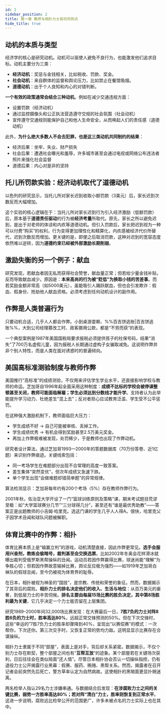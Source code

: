 ```yaml
---
id: 2
sidebar_position: 2
title: 第一章 教师与相扑力士有何共同点
hide_title: true
---
```


## 动机的本质与类型

经济学的核心是研究动机。动机可以驱使人避免不良行为，也能激发他们追求目标。动机主要分为三类：
- **经济动机**：奖惩与金钱相关，比如税收、罚款、奖金。
- **社会动机**：来自群体的监督和舆论压力，比如禁止在餐馆吸烟。
- **道德动机**：出于个人良知和内心的对错判断。

**一个有效的政策通常会结合三种动机**。例如在减少交通违规方面：
- 设置罚款（经济动机）
- 通过监控摄像头和公正执法营造遵守交规的社会氛围（社会动机）
- 宣传遵守交通规则能保护自己和他人生命安全，从而唤起人们的责任感（道德动机）

此外，**为什么绝大多数人不会去犯罪，也是这三类动机共同制约的结果**：
- 经济后果：坐牢、失业、财产损失
- 社会后果：遭遇社会曝光和羞辱，许多城市甚至会通过电视或网络公布违法者照片来强化社会监督
- 道德后果：内心对是非的坚持

## 托儿所罚款实验：经济动机取代了道德动机

以色列的研究显示，当托儿所对家长迟到收取小额罚款（3美元）后，家长迟到次数反而大幅增加。

这个实验的核心逻辑在于：当托儿所对家长迟到行为引入经济激励（低额罚款）后，原本基于**道德责任驱动**的行为被**经济考量**所取代。原先，家长之所以避免迟到，是出于对老师的体谅和内疚等道德动机。但引入罚款后，家长把迟到视为一种可以付费“购买”的权利，行为变得更加理性化和精算化，内疚感被经济代价所替代，迟到次数反而增加。更关键的是，即便之后取消罚款，这种对迟到的宽容态度依然难以逆转，因为**道德约束已经被外部激励长期削弱**。

## 激励失衡的另一个例子：献血

研究发现，若献血者因无私而获得社会赞誉，献血量正常；但若给少量金钱补贴，反而导致献血减少。原因是：**本来高尚的行为被“贬低”为换取小钱的苦差事**。而若奖励金额非常高（如5000美元），虽能吸引人踊跃献血，但也会引发欺诈：假血、假身份、抢劫他人献血资格。必须考虑到任何动机设计的副作用。

## 作弊是人类普遍行为

只要动机合适，几乎人人都会作弊。小到桌游耍赖、%%百吉饼逃账|百吉饼逃账%%，大到公司经理篡改工时、政客挪用公款，都是“不劳而获”的表现。

一个典型案例是1987年美国国税局要求报税必须提供孩子的社保号码，结果“消失”了700万名虚假儿童，因为报税人长期通过虚构子女骗取减免。这说明作弊并非个别人特性，而是人类在面对诱惑时的普遍倾向。

## 美国高标准测验制度与教师作弊

美国推行“高标准”的成绩测验，不仅用来评估学生学业水平，还直接影响学校与教师的命运。芝加哥自1996年起全面采用这种制度：**成绩不达标的学校会被停课整顿甚至关闭，教师可能面临解雇；学生必须达到分数线才能升学**。支持者认为此举能提升学习动力、杜绝差生“混上去”；反对者担心应试教育泛滥、学生受不公平惩罚。

在这种强大激励机制下，教师面临巨大压力：
- 学生成绩不好 → 自己可能被审核、丢掉工作。
- 学生成绩优秀 → 有机会得到奖励甚至2.5万美元奖金。
- 再加上作弊极难被发现，处罚稀少，于是教师也出现了作弊动机。

研究者设计算法，通过芝加哥1993—2000年的答题数据库（70万份答卷、近1亿题）来识别作弊痕迹。关键线索包括：
- 同一考场学生在难题部分出现不合常理的高度一致答案。
- 差生集体“突然变优”，但次年成绩又急速下跌。
- 单个学生出现“会做难题却错简单题”的异常规律。

算法检测显示：芝加哥每年约有200个考场（5%）存在教师作弊行为。

2001年秋，佐治亚大学开设了一门“篮球训练原则及策略”课，期末考试题目荒谬至极：如“大学篮球赛分几节”“三分球得几分”，甚至还有“谁是最优秀助教”——答案正是出题教师的小吉姆·哈里克。选这门课的学生几乎人人得A。很快，哈里克父子因学术丑闻和球队问题被解职。

## 体育比赛中的作弊：相扑

体育比赛本质上是“输赢立判”的游戏，动机清楚直接，因此作弊更常见。**选手会服用兴奋剂，教练会偷暗号，裁判甚至会交换选票**。比如2002年冬奥会花样滑冰就曝出裁判受俄罗斯黑帮操纵的丑闻。运动员若因作弊赢得比赛，球迷尚能“理解”为争胜心切；但若因作弊故意输掉比赛，舆论反应极为强烈——如1919年芝加哥白袜队的假球丑闻，至今仍被视为体育界的耻辱。

在日本，相扑被视为神圣的“国技”，是宗教、传统和荣誉的象征。然而，数据揭示了其背后的腐败。**相扑力士的排名决定他们的收入、生活与地位**：从百万美元的豪奢，到低层力士的辛苦伺候。**排名主要由每届15场比赛的胜负决定，其中第8场胜利最为关键**，它几乎决定一个力士能否留在上层集团。

研究1989–2000年间32,000场比赛发现：在大赛最后一日，**7胜7负的力士对阵8胜6负的力士时，胜率高达80%**，远超正常交锋预测的50%。但在下次交锋时，这些“幸运的”7胜7负力士的胜率却骤降到40%，呈现出“以赛偿赛”的模式：一次帮你，下次还你。第三次交手时，又恢复正常的势均力敌。这明显显示比赛存在合谋操纵。

相扑力士隶属于不同“部屋”，表面上是对手，背后却关系紧密。数据揭示，不仅个别力士存在默契，整个部屋之间也有“**互帮互放**”的迹象。某个部屋若在关键场次获利，日后往往会在类似局面“还人情”。尽管日本相扑协会否认一切操纵指控，仍有退役力士公开揭露行业黑幕：假赛、服药、贿赂、黑帮关系。然而，揭露者在召开记者会前突然先后死亡，警方草率认定为自然病故。这使相扑的黑暗面更显扑朔迷离。

两名检举人指认29名力士涉嫌串通。与数据结合后发现：**在涉腐败力士之间的关键比赛，弱势一方胜率高达80%；若对阵“清白”力士，胜率则恢复到正常水平**。这进一步说明，腐败远比检举公开的范围更广，许多未被点名的力士实际上也在其中。